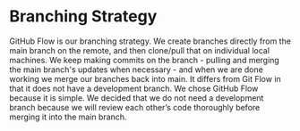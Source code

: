 # Branching Strategy

GitHub Flow is our branching strategy. We create branches directly from the main branch on the remote, and then clone/pull that on individual local machines. We keep making commits on the branch - pulling and merging the main branch's updates when necessary - and when we are done working we merge our branches back into main. It differs from Git Flow in that it does not have a development branch. We chose GitHub Flow because it is simple. We decided that we do not need a development branch because we will review each other’s code thoroughly before merging it into the main branch.